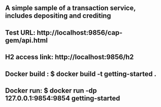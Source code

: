 A simple sample of a transaction service, includes depositing and crediting
-----------------------------------------------

Test URL: http://localhost:9856/cap-gem/api.html
-----------------------------------------------

H2 access link: http://localhost:9856/h2
-----------------------------------------------

Docker build : $ docker build -t getting-started .
-----------------------------------------------

Docker run: $ docker run -dp 127.0.0.1:9854:9854 getting-started
-----------------------------------------------